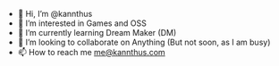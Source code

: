 - 👋 Hi, I’m @kannthus
- 👀 I’m interested in Games and OSS
- 🌱 I’m currently learning Dream Maker (DM)
- 💞️ I’m looking to collaborate on Anything (But not soon, as I am busy)
- 📫 How to reach me me@kannthus.com

<!---
kannthus/kannthus is a ✨ special ✨ repository because its `README.md` (this file) appears on your GitHub profile.
You can click the Preview link to take a look at your changes.
--->
